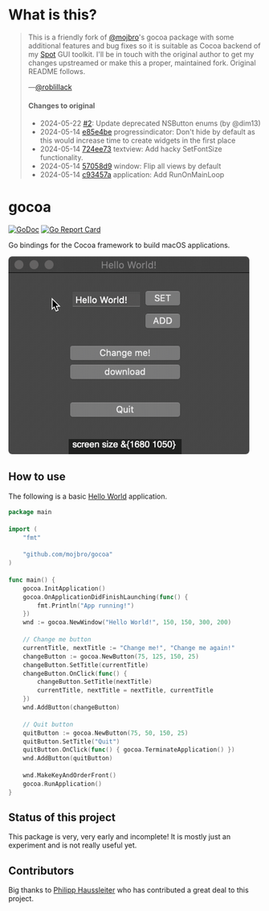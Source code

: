 # What is this?

> This is a friendly fork of [@mojbro](https://github.com/mojbro)'s gocoa package with some additional features and bug fixes so it is suitable as Cocoa backend of my [Spot](https://github.com/roblillack/spot) GUI toolkit. I'll be in touch with the original author to get my changes upstreamed or make this a proper, maintained fork. Original README follows.
>
> —[@roblillack](https://github.com/roblillack)
>
> #### Changes to original
>
> - 2024-05-22 [#2](https://github.com/roblillack/gocoa/pulls/2): Update deprecated NSButton enums (by @dim13)
> - 2024-05-14 [e85e4be](https://github.com/roblillack/gocoa/commit/e85e4be) progressindicator: Don't hide by default as this would increase time to create widgets in the first place
> - 2024-05-14 [724ee73](https://github.com/roblillack/gocoa/commit/724ee73) textview: Add hacky SetFontSize functionality.
> - 2024-05-14 [57058d9](https://github.com/roblillack/gocoa/commit/57058d9) window: Flip all views by default
> - 2024-05-14 [c93457a](https://github.com/roblillack/gocoa/commit/c93457a) application: Add RunOnMainLoop

# gocoa

[![GoDoc](https://godoc.org/github.com/mojbro/gocoa?status.svg)](https://godoc.org/github.com/mojbro/gocoa)
[![Go Report Card](https://goreportcard.com/badge/github.com/mojbro/gocoa)](https://goreportcard.com/report/github.com/mojbro/gocoa)

Go bindings for the Cocoa framework to build macOS applications.

<img src="resources/images/helloworld-screenshot.gif" width="480" />

## How to use

The following is a basic [Hello World](examples/helloworld) application.

```go
package main

import (
	"fmt"

	"github.com/mojbro/gocoa"
)

func main() {
	gocoa.InitApplication()
	gocoa.OnApplicationDidFinishLaunching(func() {
		fmt.Println("App running!")
	})
	wnd := gocoa.NewWindow("Hello World!", 150, 150, 300, 200)

	// Change me button
	currentTitle, nextTitle := "Change me!", "Change me again!"
	changeButton := gocoa.NewButton(75, 125, 150, 25)
	changeButton.SetTitle(currentTitle)
	changeButton.OnClick(func() {
		changeButton.SetTitle(nextTitle)
		currentTitle, nextTitle = nextTitle, currentTitle
	})
	wnd.AddButton(changeButton)

	// Quit button
	quitButton := gocoa.NewButton(75, 50, 150, 25)
	quitButton.SetTitle("Quit")
	quitButton.OnClick(func() { gocoa.TerminateApplication() })
	wnd.AddButton(quitButton)

	wnd.MakeKeyAndOrderFront()
	gocoa.RunApplication()
}
```

## Status of this project

This package is very, very early and incomplete! It is mostly just an experiment and is not really
useful yet.

## Contributors

Big thanks to [Philipp Haussleiter](https://github.com/phaus) who has contributed a great deal to this project.
